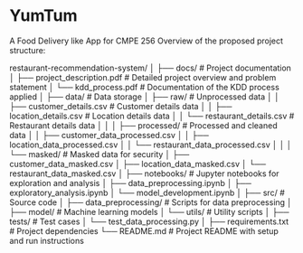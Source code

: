 # YumTum
A Food Delivery like App for CMPE 256
Overview of the proposed project structure:

restaurant-recommendation-system/
│
├── docs/                               # Project documentation
│   ├── project_description.pdf         # Detailed project overview and problem statement
│   └── kdd_process.pdf                 # Documentation of the KDD process applied
│
├── data/                               # Data storage
│   ├── raw/                            # Unprocessed data
│   │   ├── customer_details.csv        # Customer details data
│   │   ├── location_details.csv        # Location details data
│   │   └── restaurant_details.csv      # Restaurant details data
│   │
│   ├── processed/                      # Processed and cleaned data
│   │   ├── customer_data_processed.csv
│   │   ├── location_data_processed.csv
│   │   └── restaurant_data_processed.csv
│   │
│   └── masked/                         # Masked data for security
│       ├── customer_data_masked.csv
│       ├── location_data_masked.csv
│       └── restaurant_data_masked.csv
│
├── notebooks/                          # Jupyter notebooks for exploration and analysis
│   ├── data_preprocessing.ipynb
│   ├── exploratory_analysis.ipynb
│   └── model_development.ipynb
│
├── src/                                # Source code
│   ├── data_preprocessing/             # Scripts for data preprocessing
│   ├── model/                          # Machine learning models
│   └── utils/                          # Utility scripts
│
├── tests/                              # Test cases
│   └── test_data_processing.py
│
├── requirements.txt                    # Project dependencies
└── README.md                           # Project README with setup and run instructions
